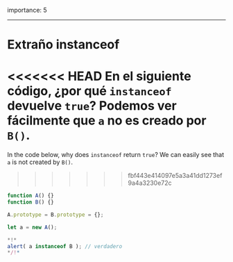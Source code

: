 importance: 5

---

# Extraño instanceof

<<<<<<< HEAD
En el siguiente código, ¿por qué `instanceof` devuelve `true`? Podemos ver fácilmente que `a` no es creado por `B()`.
=======
In the code below, why does `instanceof` return `true`? We can easily see that `a` is not created by `B()`.
>>>>>>> fbf443e414097e5a3a41dd1273ef9a4a3230e72c

```js run
function A() {}
function B() {}

A.prototype = B.prototype = {};

let a = new A();

*!*
alert( a instanceof B ); // verdadero
*/!*
```
